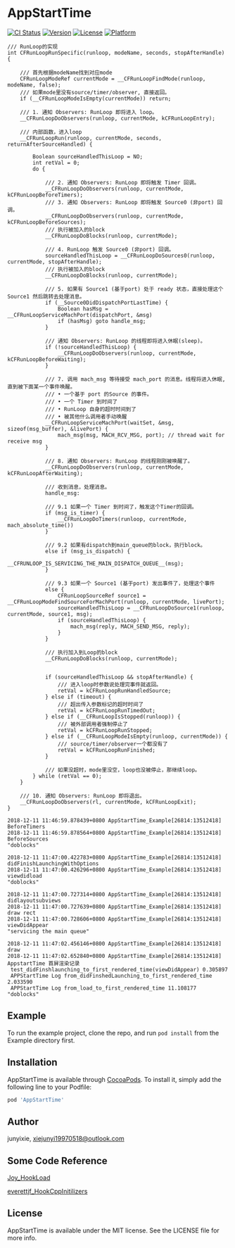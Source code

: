 # AppStartTime

[![CI Status](http://img.shields.io/travis/junyixie/AppStartTime.svg?style=flat)](https://travis-ci.org/junyixie/AppStartTime)
[![Version](https://img.shields.io/cocoapods/v/AppStartTime.svg?style=flat)](http://cocoapods.org/pods/AppStartTime)
[![License](https://img.shields.io/cocoapods/l/AppStartTime.svg?style=flat)](http://cocoapods.org/pods/AppStartTime)
[![Platform](https://img.shields.io/cocoapods/p/AppStartTime.svg?style=flat)](http://cocoapods.org/pods/AppStartTime)

```
/// RunLoop的实现
int CFRunLoopRunSpecific(runloop, modeName, seconds, stopAfterHandle) {
    
    /// 首先根据modeName找到对应mode
    CFRunLoopModeRef currentMode = __CFRunLoopFindMode(runloop, modeName, false);
    /// 如果mode里没有source/timer/observer, 直接返回。
    if (__CFRunLoopModeIsEmpty(currentMode)) return;
    
    /// 1. 通知 Observers: RunLoop 即将进入 loop。
    __CFRunLoopDoObservers(runloop, currentMode, kCFRunLoopEntry);
    
    /// 内部函数，进入loop
    __CFRunLoopRun(runloop, currentMode, seconds, returnAfterSourceHandled) {
        
        Boolean sourceHandledThisLoop = NO;
        int retVal = 0;
        do {
 
            /// 2. 通知 Observers: RunLoop 即将触发 Timer 回调。
            __CFRunLoopDoObservers(runloop, currentMode, kCFRunLoopBeforeTimers);
            /// 3. 通知 Observers: RunLoop 即将触发 Source0 (非port) 回调。
            __CFRunLoopDoObservers(runloop, currentMode, kCFRunLoopBeforeSources);
            /// 执行被加入的block
            __CFRunLoopDoBlocks(runloop, currentMode);
            
            /// 4. RunLoop 触发 Source0 (非port) 回调。
            sourceHandledThisLoop = __CFRunLoopDoSources0(runloop, currentMode, stopAfterHandle);
            /// 执行被加入的block
            __CFRunLoopDoBlocks(runloop, currentMode);
 
            /// 5. 如果有 Source1 (基于port) 处于 ready 状态，直接处理这个 Source1 然后跳转去处理消息。
            if (__Source0DidDispatchPortLastTime) {
                Boolean hasMsg = __CFRunLoopServiceMachPort(dispatchPort, &msg)
                if (hasMsg) goto handle_msg;
            }
            
            /// 通知 Observers: RunLoop 的线程即将进入休眠(sleep)。
            if (!sourceHandledThisLoop) {
                __CFRunLoopDoObservers(runloop, currentMode, kCFRunLoopBeforeWaiting);
            }
            
            /// 7. 调用 mach_msg 等待接受 mach_port 的消息。线程将进入休眠, 直到被下面某一个事件唤醒。
            /// • 一个基于 port 的Source 的事件。
            /// • 一个 Timer 到时间了
            /// • RunLoop 自身的超时时间到了
            /// • 被其他什么调用者手动唤醒
            __CFRunLoopServiceMachPort(waitSet, &msg, sizeof(msg_buffer), &livePort) {
                mach_msg(msg, MACH_RCV_MSG, port); // thread wait for receive msg
            }
 
            /// 8. 通知 Observers: RunLoop 的线程刚刚被唤醒了。
            __CFRunLoopDoObservers(runloop, currentMode, kCFRunLoopAfterWaiting);
            
            /// 收到消息，处理消息。
            handle_msg:
 
            /// 9.1 如果一个 Timer 到时间了，触发这个Timer的回调。
            if (msg_is_timer) {
                __CFRunLoopDoTimers(runloop, currentMode, mach_absolute_time())
            } 
 
            /// 9.2 如果有dispatch到main_queue的block，执行block。
            else if (msg_is_dispatch) {
                __CFRUNLOOP_IS_SERVICING_THE_MAIN_DISPATCH_QUEUE__(msg);
            } 
 
            /// 9.3 如果一个 Source1 (基于port) 发出事件了，处理这个事件
            else {
                CFRunLoopSourceRef source1 = __CFRunLoopModeFindSourceForMachPort(runloop, currentMode, livePort);
                sourceHandledThisLoop = __CFRunLoopDoSource1(runloop, currentMode, source1, msg);
                if (sourceHandledThisLoop) {
                    mach_msg(reply, MACH_SEND_MSG, reply);
                }
            }
            
            /// 执行加入到Loop的block
            __CFRunLoopDoBlocks(runloop, currentMode);
            
 
            if (sourceHandledThisLoop && stopAfterHandle) {
                /// 进入loop时参数说处理完事件就返回。
                retVal = kCFRunLoopRunHandledSource;
            } else if (timeout) {
                /// 超出传入参数标记的超时时间了
                retVal = kCFRunLoopRunTimedOut;
            } else if (__CFRunLoopIsStopped(runloop)) {
                /// 被外部调用者强制停止了
                retVal = kCFRunLoopRunStopped;
            } else if (__CFRunLoopModeIsEmpty(runloop, currentMode)) {
                /// source/timer/observer一个都没有了
                retVal = kCFRunLoopRunFinished;
            }
            
            /// 如果没超时，mode里没空，loop也没被停止，那继续loop。
        } while (retVal == 0);
    }
    
    /// 10. 通知 Observers: RunLoop 即将退出。
    __CFRunLoopDoObservers(rl, currentMode, kCFRunLoopExit);
}
```
```
2018-12-11 11:46:59.878439+0800 AppStartTime_Example[26814:13512418] BeforeTimers
2018-12-11 11:46:59.878564+0800 AppStartTime_Example[26814:13512418] BeforeSources
"doblocks"

2018-12-11 11:47:00.422783+0800 AppStartTime_Example[26814:13512418] didFinishLaunchingWithOptions
2018-12-11 11:47:00.426296+0800 AppStartTime_Example[26814:13512418] viewdidload
"doblocks"

2018-12-11 11:47:00.727314+0800 AppStartTime_Example[26814:13512418] didlayoutsubviews
2018-12-11 11:47:00.727639+0800 AppStartTime_Example[26814:13512418] draw rect
2018-12-11 11:47:00.728606+0800 AppStartTime_Example[26814:13512418] viewDidAppear
"servicing the main queue"

2018-12-11 11:47:02.456146+0800 AppStartTime_Example[26814:13512418] draw
2018-12-11 11:47:02.652840+0800 AppStartTime_Example[26814:13512418] AppstartTime 首屏渲染记录 
 test_didFinshlaunching_to_first_rendered_time(viewDidAppear) 0.305897 
 APPStartTime Log from_didFinshedLaunching_to_first_rendered_time 2.033590 
 APPStartTime Log from_load_to_first_rendered_time 11.108177
"doblocks"
```

## Example

To run the example project, clone the repo, and run `pod install` from the Example directory first.


## Installation

AppStartTime is available through [CocoaPods](http://cocoapods.org). To install
it, simply add the following line to your Podfile:

```ruby
pod 'AppStartTime'
```

## Author

junyixie, xiejunyi19970518@outlook.com


## Some Code Reference 
[Joy_HookLoad](https://github.com/joy0304/Joy-Demo/tree/master/HookLoad)

[everettjf_HookCppInitilizers](https://github.com/everettjf/Yolo/tree/master/HookCppInitilizers)
## License

AppStartTime is available under the MIT license. See the LICENSE file for more info.
